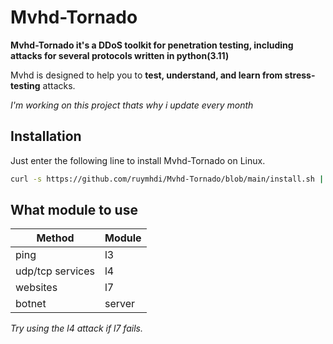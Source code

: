 # Mvhd-Tornado

**Mvhd-Tornado it's a DDoS toolkit for penetration testing, including attacks for several protocols written in python(3.11)**

Mvhd is designed to help you to **test, understand, and learn from stress-testing** attacks.

_I'm working on this project thats why i update every month_

## Installation

Just enter the following line to install Mvhd-Tornado on Linux.

```bash
curl -s https://github.com/ruymhdi/Mvhd-Tornado/blob/main/install.sh | sudo bash -s
```

## What module to use

| Method | Module |
| ------ | --- |
| ping | l3 |
| udp/tcp services | l4 |
| websites | l7 | 
| botnet | server |

_Try using the l4 attack if l7 fails._
